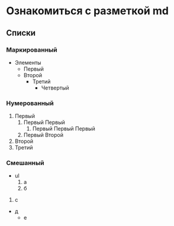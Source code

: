 # Ознакомиться с разметкой md 
## Списки
### Маркированный
+ Элементы  
  +  Первый
  + Второй
    + Третий
      + Четвертый
### Нумерованный   
1. Первый
    1. Первый Первый 
        1. Первый Первый Первый
    2. Первый Второй
2. Второй
3. Третий
### Смешанный
* ul
  1. а
    1. б

 1. с
  * д
    * е
